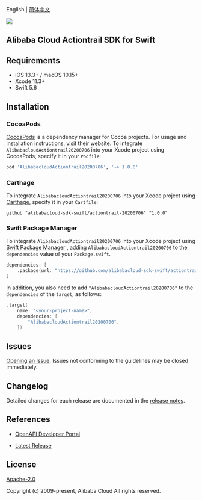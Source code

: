 English | [简体中文](README-CN.md)

![](https://aliyunsdk-pages.alicdn.com/icons/AlibabaCloud.svg)

## Alibaba Cloud Actiontrail SDK for Swift

## Requirements

- iOS 13.3+ / macOS 10.15+
- Xcode 11.3+
- Swift 5.6

## Installation

### CocoaPods

[CocoaPods](https://cocoapods.org) is a dependency manager for Cocoa projects. For usage and installation instructions, visit their website. To integrate `AlibabacloudActiontrail20200706` into your Xcode project using CocoaPods, specify it in your `Podfile`:

```ruby
pod 'AlibabacloudActiontrail20200706', '~> 1.0.0'
```

### Carthage

To integrate `AlibabacloudActiontrail20200706` into your Xcode project using [Carthage](https://github.com/Carthage/Carthage), specify it in your `Cartfile`:

```ogdl
github "alibabacloud-sdk-swift/actiontrail-20200706" "1.0.0"
```

### Swift Package Manager

To integrate `AlibabacloudActiontrail20200706` into your Xcode project using [Swift Package Manager](https://swift.org/package-manager/) , adding `AlibabacloudActiontrail20200706` to the `dependencies` value of your `Package.swift`.

```swift
dependencies: [
    .package(url: "https://github.com/alibabacloud-sdk-swift/actiontrail-20200706.git", from: "1.0.0")
]
```

In addition, you also need to add `"AlibabacloudActiontrail20200706"` to the `dependencies` of the `target`, as follows:

```swift
.target(
    name: "<your-project-name>",
    dependencies: [
        "AlibabacloudActiontrail20200706",
    ])
```

## Issues

[Opening an Issue](https://github.com/alibabacloud-sdk-swift/actiontrail-20200706/issues/new), Issues not conforming to the guidelines may be closed immediately.

## Changelog

Detailed changes for each release are documented in the [release notes](./ChangeLog.txt).

## References

* [OpenAPI Developer Portal](https://next.api.alibabacloud.com/home)
- [Latest Release](https://github.com/alibabacloud-sdk-swift/actiontrail-20200706)

## License

[Apache-2.0](http://www.apache.org/licenses/LICENSE-2.0)

Copyright (c) 2009-present, Alibaba Cloud All rights reserved.
